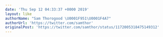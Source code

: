 ```yaml
---
date: 'Thu Sep 12 04:33:37 +0000 2019'
layout: like
authorName: "Sam Thorogood \U0001F951\U0001F4A7"
authorUrl: 'https://twitter.com/samthor'
originalPost: 'https://twitter.com/samthor/status/1172005318475149312'
---
```

